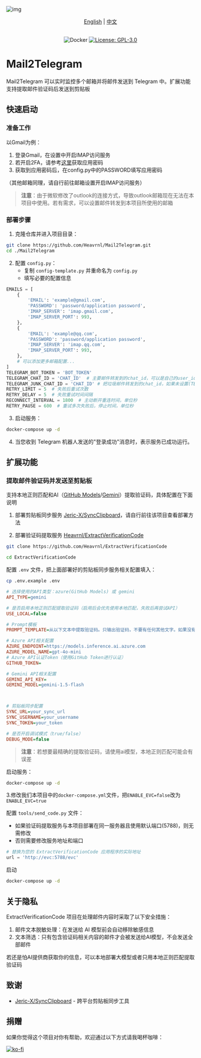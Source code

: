 ![img](../logo/logo-title.png)

<div align="center">
  <a href="../README.md">English</a> |
  <a href="./README_CN.md">中文</a>
</div>
<br>


<div align="center">

![Docker](https://img.shields.io/badge/-Docker-2496ED?style=flat-square&logo=docker&logoColor=white) [![License: GPL-3.0](https://img.shields.io/badge/License-GPL%203.0-4CAF50?style=flat-square)](https://github.com/Heavrnl/mail2telegram/blob/master/LICENSE) 




</div>

# Mail2Telegram

Mail2Telegram 可以实时监控多个邮箱并将邮件发送到 Telegram 中。扩展功能支持提取邮件验证码后发送到剪贴板

## 快速启动

### 准备工作

以Gmail为例：
1. 登录Gmail，在设置中开启IMAP访问服务
2. 若开启2FA，请参考[这里](https://support.google.com/mail/answer/185833?hl=zh-Hans)获取应用密码
3. 获取到应用密码后，在config.py中的PASSWORD填写应用密码

（其他邮箱同理，请自行前往邮箱设置开启IMAP访问服务）
>**注意**：由于微软修改了outlook的连接方式，导致outlook邮箱现在无法在本项目中使用。若有需求，可以设置邮件转发到本项目所使用的邮箱


### 部署步骤

1. 克隆仓库并进入项目目录：

```bash
git clone https://github.com/Heavrnl/Mail2Telegram.git
cd ./Mail2Telegram
```

2. 配置 `config.py`：
   - 复制 `config-template.py` 并重命名为 `config.py`
   - 填写必要的配置信息

```python
EMAILS = [
    {
        'EMAIL': 'example@gmail.com',
        'PASSWORD': 'password/application password',
        'IMAP_SERVER': 'imap.gmail.com',
        'IMAP_SERVER_PORT': 993,
    },
    {
        'EMAIL': 'example@qq.com',
        'PASSWORD': 'password/application password',
        'IMAP_SERVER': 'imap.qq.com',
        'IMAP_SERVER_PORT': 993,
    },
    # 可以添加更多邮箱配置... 
]
TELEGRAM_BOT_TOKEN = 'BOT_TOKEN'
TELEGRAM_CHAT_ID = 'CHAT_ID'  # 主要邮件转发到的chat_id，可以是自己的user_id
TELEGRAM_JUNK_CHAT_ID = 'CHAT_ID' # 把垃圾邮件转发到的chat_id，如果未设置(TELEGRAM_JUNK_CHAT_ID='')，则跳过垃圾邮件转发
RETRY_LIMIT = 5  # 失败后重试次数
RETRY_DELAY = 5  # 失败重试时间间隔 
RECONNECT_INTERVAL = 1800  # 主动断开重连时间，单位秒 
RETRY_PAUSE = 600  # 重试多次失败后，停止时间，单位秒 
```

3. 启动服务：

```bash
docker-compose up -d
```

4. 当您收到 Telegram 机器人发送的"登录成功"消息时，表示服务已成功运行。

## 扩展功能

### 提取邮件验证码并发送至剪贴板
支持本地正则匹配和AI（[GitHub Models](https://docs.github.com/zh/github-models/prototyping-with-ai-models)/[Gemini](https://aistudio.google.com/apikey)）提取验证码，具体配置在下面说明

1. 部署剪贴板同步服务 [Jeric-X/SyncClipboard](https://github.com/Jeric-X/SyncClipboard)，请自行前往该项目查看部署方法

2. 部署验证码提取服务 [Heavrnl/ExtractVerificationCode](https://github.com/Heavrnl/ExtractVerificationCode)

```bash
git clone https://github.com/Heavrnl/ExtractVerificationCode
```
```bash
cd ExtractVerificationCode
```

配置 `.env` 文件，把上面部署好的剪贴板同步服务相关配置填入：
```bash
cp .env.example .env
```
```ini
# 选择使用的API类型：azure(GitHub Models) 或 gemini
API_TYPE=gemini

# 是否启用本地正则匹配提取验证码（启用后会优先使用本地匹配，失败后再尝试API）
USE_LOCAL=false

# Prompt模板
PROMPT_TEMPLATE=从以下文本中提取验证码。只输出验证码，不要有任何其他文字。如果没有验证码，只输出'None'。\n\n文本：{input_text}\n\n验证码：

# Azure API相关配置
AZURE_ENDPOINT=https://models.inference.ai.azure.com
AZURE_MODEL_NAME=gpt-4o-mini
# Azure API认证Token（使用GitHub Token进行认证）
GITHUB_TOKEN=

# Gemini API相关配置
GEMINI_API_KEY=
GEMINI_MODEL=gemini-1.5-flash



# 剪贴板同步配置
SYNC_URL=your_sync_url
SYNC_USERNAME=your_username
SYNC_TOKEN=your_token

# 是否开启调试模式（true/false）
DEBUG_MODE=false
```


> **注意**：若想要最精确的提取验证码，请使用ai模型，本地正则匹配可能会有误差

启动服务：
```bash
docker-compose up -d
```

3.修改我们本项目中的`docker-compose.yml`文件，把`ENABLE_EVC=false`改为`ENABLE_EVC=true`


配置 `tools/send_code.py` 文件：
- 如果验证码提取服务与本项目部署在同一服务器且使用默认端口(5788)，则无需修改
- 否则需要修改服务地址和端口

```python
# 替换为您的 ExtractVerificationCode 应用程序的实际地址
url = 'http://evc:5788/evc'
```

启动
```bash
docker-compose up -d
```

## 关于隐私

ExtractVerificationCode 项目在处理邮件内容时采取了以下安全措施：

1. 邮件文本脱敏处理：在发送给 AI 模型前会自动移除敏感信息
2. 文本筛选：只有包含验证码相关内容的邮件才会被发送给AI模型，不会发送全部邮件

若还是怕AI提供商获取你的信息，可以本地部署大模型或者只用本地正则匹配提取验证码



## 致谢

- [Jeric-X/SyncClipboard](https://github.com/Jeric-X/SyncClipboard) - 跨平台剪贴板同步工具


## 捐赠

如果你觉得这个项目对你有帮助，欢迎通过以下方式请我喝杯咖啡：

[![ko-fi](https://ko-fi.com/img/githubbutton_sm.svg)](https://ko-fi.com/0heavrnl)